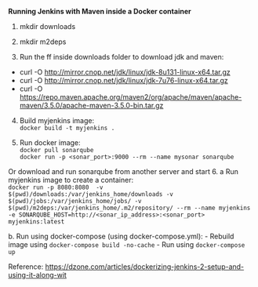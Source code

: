 **Running Jenkins with Maven inside a Docker container**

1. mkdir downloads  

2. mkdir m2deps  

3. Run the ff inside downloads folder to download jdk and maven:
- curl -O http://mirror.cnop.net/jdk/linux/jdk-8u131-linux-x64.tar.gz
- curl -O http://mirror.cnop.net/jdk/linux/jdk-7u76-linux-x64.tar.gz
- curl -O https://repo.maven.apache.org/maven2/org/apache/maven/apache-maven/3.5.0/apache-maven-3.5.0-bin.tar.gz

4. Build myjenkins image:  
`docker build -t myjenkins .`

5. Run docker image:  
`docker pull sonarqube`  
`docker run -p <sonar_port>:9000 --rm --name mysonar sonarqube`  

Or download and run sonarqube from another server and start
6. a Run myjenkins image to create a container:  
`docker run -p 8080:8080  -v $(pwd)/downloads:/var/jenkins_home/downloads -v $(pwd)/jobs:/var/jenkins_home/jobs/ -v $(pwd)/m2deps:/var/jenkins_home/.m2/repository/ --rm --name myjenkins -e SONARQUBE_HOST=http://<sonar_ip_address>:<sonar_port> myjenkins:latest`

   b. Run using docker-compose (using docker-compose.yml):
    - Rebuild image using `docker-compose build -no-cache`
    - Run using `docker-compose up`



Reference: https://dzone.com/articles/dockerizing-jenkins-2-setup-and-using-it-along-wit
